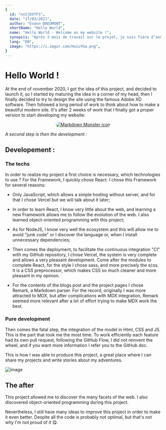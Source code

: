 ```yaml
---
{
  id: "nn2jbVfFS",
  date: "17/03/2021",
  author: "Evann DREUMONT",
  shortName: "Hello World",
  name: "Hello World - Welcome on my website !",
  synopsis: "Après 3 mois de travail sur le projet, je suis fière d’annoncer mon portfolio. Une aventure pleines de rebondissement et de superbes découvertes...",
  lang: "EN",
  image: "https://i.imgur.com/HuiuYGa.png",
}
---
```


# Hello World !

At the end of november 2020, I got the idea of this project, and decided to launch it, so I started by maturing the idea in a corner of my head, then I finally decided to try to design the site using the famous Adobe XD software. Then followed a long period of work to think about how to make a beautiful modern site. It's after 2 weeks of work that I finally got a proper version to start developing my website: 

<center>
<a href="https://i.imgur.com/RhVJ53j.png" target="_blank">
  <img src="https://i.imgur.com/RhVJ53j.png"
      alt="Markdown Monster icon"
      style="border-radius: 10px;" />
</a>
</center> 

*A second step is then the development :*

## Developement :

### The techs

In order to realize my project a first choice is necessary, which technologies to use ? 
For the Framework, I quickly chose React. I chose this Framework for several reasons: 
- Only JavaScript, which allows a simple hosting without server, and for that I chose Vercel but we will talk about it later;

- In order to learn React, I know very little about the web, and learning a new Framework allows me to follow the evolution of the web. I also learned object-oriented programming with this project; 

- As for NodeJS, I know very well the ecosystem and this will allow me to avoid "junk code" or I discover the language or, when I install unnecessary dependencies;

- Then comes the deployment, to facilitate the continuous integration "CI" with my GitHub repository, I chose Vercel, the system is very complete and allows a very pleasant development.
Come after the modules to complete React, for the style I chose sass, and more precisely the scss. It is a CSS preprocessor, which makes CSS so much cleaner and more pleasant in my opinion. 

- For the contents of the blogs post and the project pages I chose Remark, a Markdown parser. For the record, originally I was more attracted to MDX, but after complications with MDX integration, Remark seemed more relevant after a lot of effort trying to make MDX work the best. 

### Pure development

Then comes the fatal step, the integration of the model in Html, CSS and JS. This is the part that took me the most time. To work efficiently each feature had its own pull request, following the GitHub Flow, I did not reinvent the wheel, and if you want more information I refer you to the GitHub doc.

This is how I was able to produce this project, a great place where I can share my projects and write stories about my adventures.

![image](https://i.imgur.com/uPN2CkN.png)

## The after 

This project allowed me to discover the many facets of the web. I also discovered object-oriented programming during this project.

Nevertheless, I still have many ideas to improve this project in order to make it even better. Despite all the code is probably not optimal, but that's not why I'm not proud of it :yum:.
